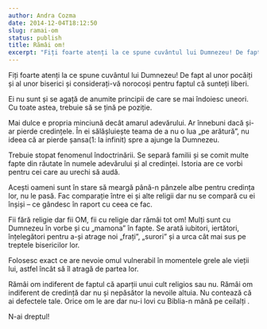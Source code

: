 ```yaml
---
author: Andra Cozma
date: 2014-12-04T18:12:50
slug: ramai-om
status: publish
title: Rămâi om!
excerpt: "Fiți foarte atenți la ce spune cuvântul lui Dumnezeu! De fapt al unor pocăiți și al unor biserici și considerați-vă  "
---
```

Fiți foarte atenți la ce spune cuvântul lui Dumnezeu! De fapt al unor pocăiți și al unor biserici și considerați-vă norocoși pentru faptul că sunteți liberi.

Ei nu sunt și se agață de anumite principii de care se mai îndoiesc uneori. Cu toate astea, trebuie să se țină pe poziție.

Mai dulce e propria minciună decât amarul adevărului. Ar înnebuni dacă și-ar pierde credințele. În ei sălășluiește teama de a nu o lua „pe arătură”, nu ideea că ar pierde șansa(1: la infinit) spre a ajunge la Dumnezeu.

Trebuie stopat fenomenul îndoctrinării. Se separă familii și se comit multe fapte din răutate în numele adevărului și al credinței. Istoria are ce vorbi pentru cei care au urechi să audă.

Acești oameni sunt în stare să meargă până-n pânzele albe pentru credința lor, nu le pasă. Fac comparație între ei și alte religii dar nu se compară cu ei înșiși – ce gândesc în raport cu ceea ce fac.

Fii fără religie dar fii OM, fii cu religie dar rămâi tot om! Mulți sunt cu Dumnezeu în vorbe și cu „mamona” în fapte. Se arată iubitori, iertători, înțelegători pentru a-și atrage noi „frați”, „surori” și a urca cât mai sus pe treptele bisericilor lor.

Folosesc exact ce are nevoie omul vulnerabil în momentele grele ale vieții lui, astfel încât să îl atragă de partea lor.

Rămâi om indiferent de faptul că aparții unui cult religios sau nu. Rămâi om indiferent de credință dar nu și nepăsător la nevoile altuia. Nu contează că ai defectele tale. Orice om le are dar nu-i lovi cu Biblia-n mână pe ceilalți .

N-ai dreptul!
    